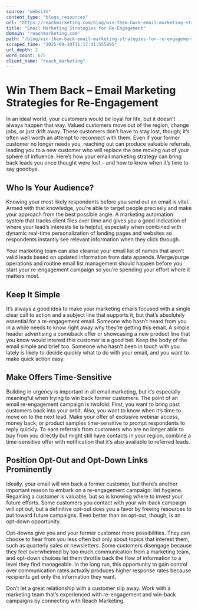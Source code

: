 ```yaml
---
source: "website"
content_type: "blogs_resources"
url: "https://reachmarketing.com/blog/win-them-back-email-marketing-strategies-for-re-engagement/"
title: "Email Marketing Strategies for Re-Engagement"
domain: "reachmarketing.com"
path: "/blog/win-them-back-email-marketing-strategies-for-re-engagement/"
scraped_time: "2025-09-10T11:17:41.555895"
url_depth: 2
word_count: 675
client_name: "reach_marketing"
---
```


# Win Them Back – Email Marketing Strategies for Re-Engagement

In an ideal world, your customers would be loyal for life, but it doesn’t always happen that way. Valued customers move out of the region, change jobs, or just drift away. These customers don’t have to stay lost, though; it’s often well worth an attempt to reconnect with them. Even if your former customer no longer needs you, reaching out can produce valuable referrals, leading you to a new customer who will replace the one moving out of your sphere of influence. Here’s how your email marketing strategy can bring back leads you once thought were lost – and how to know when it’s time to say goodbye.

## Who Is Your Audience?

Knowing your most likely respondents before you send out an email is vital. Armed with that knowledge, you’re able to target people precisely and make your approach from the best possible angle. A marketing automation system that tracks client files over time and gives you a good indication of where your lead’s interests lie is helpful, especially when combined with dynamic real-time personalization of landing pages and websites so respondents instantly see relevant information when they click through.

Your marketing team can also cleanse your email list of names that aren’t valid leads based on updated information from data appends. Merge/purge operations and routine email list management should happen before you start your re-engagement campaign so you’re spending your effort where it matters most.

## Keep It Simple

It’s always a good idea to make your marketing emails focused with a single clear call to action and a subject line that supports it, but that’s absolutely essential for a re-engagement email. Someone who hasn’t heard from you in a while needs to know right away why they’re getting this email. A simple header advertising a comeback offer or showcasing a new product line that you know would interest this customer is a good bet. Keep the body of the email simple and brief too. Someone who hasn’t been in touch with you lately is likely to decide quickly what to do with your email, and you want to make quick action easy.

## Make Offers Time-Sensitive

Building in urgency is important in all email marketing, but it’s especially meaningful when trying to win back former customers. The point of an email re-engagement campaign is twofold: First, you want to bring past customers back into your orbit. Also, you want to know when it’s time to move on to the next lead. Make your offer of exclusive webinar access, money back, or product samples time-sensitive to prompt respondents to reply quickly. To earn referrals from customers who are no longer able to buy from you directly but might still have contacts in your region, combine a time-sensitive offer with notification that it’s also available to referred leads.

## Position Opt-Out and Opt-Down Links Prominently

Ideally, your email will win back a former customer, but there’s another important reason to embark on a re-engagement campaign: list hygiene. Regaining a customer is valuable, but so is knowing where to invest your future efforts. Some customers you contact with your win-back campaign will opt out, but a definitive opt-out does you a favor by freeing resources to put toward future campaigns. Even better than an opt-out, though, is an opt-down opportunity.

Opt-downs give you and your former customer more possibilities. They can choose to hear from you less often but only about topics that interest them, such as quarterly sales or newsletters. Some customers disengage because they feel overwhelmed by too much communication from a marketing team, and opt-down choices let them throttle back the flow of information to a level they find manageable. In the long run, this opportunity to gain control over communication rates actually produces higher response rates because recipients get only the information they want.

Don’t let a great relationship with a customer slip away. Work with a marketing team that’s experienced with re-engagement and win-back campaigns by connecting with Reach Marketing.